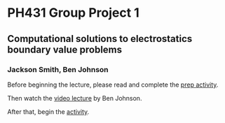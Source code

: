 # PH431 Group Project 1

## Computational solutions to electrostatics boundary value problems

### Jackson Smith, Ben Johnson

Before beginning the lecture, please read and complete the [prep activity](prepactivity.md).

Then watch the [video lecture](https://www.youtube.com/watch?v=oO5qA-Gju3o) by Ben Johnson.

After that, begin the [activity](activity.md).
